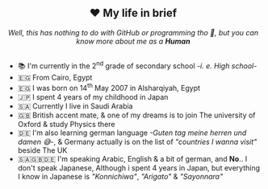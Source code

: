 <h2 align="center">❤️ My life in brief </h1>
<p align="center"><i>Well, this has nothing to do with GitHub or programming tho 🌚, but you can know more about me as a <b>Human</b></i></p>

##
- 📚 I'm currently in the 2<sup>nd</sup> grade of secondary school _-i. e. High school-_
- 🇪🇬 From Cairo, Egypt
- 🇪🇬 I was born on 14<sup>th</sup> May 2007 in Alsharqiyah, Egypt
- 🇯🇵 I spent 4 years of my childhood in Japan
- 🇸🇦 Currently I live in Saudi Arabia
- 🇬🇧 British accent mate, & one of my dreams is to join The university of Oxford & study Physics there
- 🇩🇪 I'm also learning german language _-Guten tag meine herren und damen 😅-_, & Germany actually is on the list of _"countries I wanna visit"_ beside The UK
- 🇸🇦🇬🇧🇩🇪 I'm speaking Arabic, English & a bit of german, and **No**.. I don't speak Japanese, Although i spent 4 years in Japan, but everything I know in Japanese is _"Konnichiwa"_, _"Arigato"_ & _"Sayonnara"_
